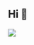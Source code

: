 ## Hi 👋

![](https://www.saalbach.com/fotos-info-a-z/ausflugsziele/hochalpenstrasse/neu%202022/image-thumb__6389213__box-img/Gro%C3%9Fglockner%20Hochalpenstrasse3.webp)
